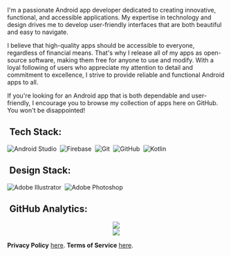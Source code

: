 I'm a passionate Android app developer dedicated to creating innovative, functional, and accessible applications. My expertise in technology and design drives me to develop user-friendly interfaces that are both beautiful and easy to navigate.

I believe that high-quality apps should be accessible to everyone, regardless of financial means. That's why I release all of my apps as open-source software, making them free for anyone to use and modify. With a loyal following of users who appreciate my attention to detail and commitment to excellence, I strive to provide reliable and functional Android apps to all.

If you're looking for an Android app that is both dependable and user-friendly, I encourage you to browse my collection of apps here on GitHub. You won't be disappointed!

## &nbsp;Tech Stack:

![Android Studio](https://ziadoua.github.io/m3-Markdown-Badges/badges/AndroidStudio/androidstudio3.svg)&nbsp;
![Firebase](https://ziadoua.github.io/m3-Markdown-Badges/badges/Firebase/firebase3.svg)&nbsp;
![Git](https://ziadoua.github.io/m3-Markdown-Badges/badges/Git/git1.svg)&nbsp;
![GitHub](https://ziadoua.github.io/m3-Markdown-Badges/badges/Github/github3.svg)&nbsp;
![Kotlin](https://ziadoua.github.io/m3-Markdown-Badges/badges/Kotlin/kotlin3.svg)&nbsp;

## &nbsp;Design Stack:

![Adobe Illustrator](https://ziadoua.github.io/m3-Markdown-Badges/badges/Illustrator/illustrator3.svg)&nbsp;
![Adobe Photoshop](https://ziadoua.github.io/m3-Markdown-Badges/badges/Photoshop/photoshop3.svg)&nbsp;

## &nbsp;GitHub Analytics:
<p align="center">
<a href="https://github.com/AVS1508">
  <img src="https://github-readme-stats.vercel.app/api?username=mihaicristiancondrea&show_icons=true"/>
</a>
<br>
<a href="https://github.com/AVS1508">
  <img src="https://github-readme-stats.vercel.app/api/top-langs/?username=mihaicristiancondrea"/>
</a>
</p>

__Privacy Policy__ [here](https://mihaicristiancondrea.github.io/profile/#privacy-policy-apps).
__Terms of Service__ [here](https://mihaicristiancondrea.github.io/profile/#terms-of-service-apps).
